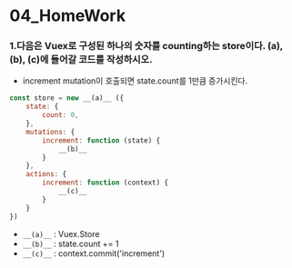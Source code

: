 # 04_HomeWork

### 1.다음은 Vuex로 구성된 하나의 숫자를 counting하는 store이다. (a), (b), (c)에 들어갈 코드를 작성하시오. 

- increment mutation이 호출되면 state.count를 1만큼 증가시킨다.

```javascript
const store = new __(a)__ ({
    state: {
        count: 0,
    },
    mutations: {
        increment: function (state) {
            __(b)__
        }
    },
    actions: {
        increment: function (context) {
            __(c)__
        }
    }
})
```

- `__(a)__` : Vuex.Store
- `__(b)__` : state.count += 1
- `__(c)__` : context.commit('increment')

